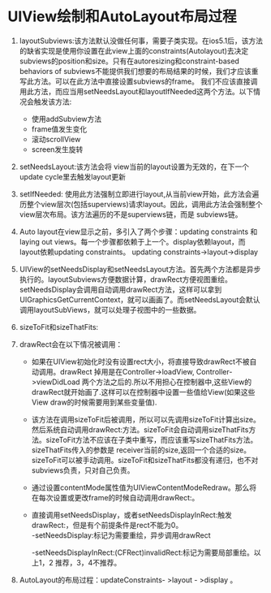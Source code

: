 # UIView绘制和AutoLayout布局过程

1. layoutSubviews:该方法默认没做任何事，需要子类实现。在ios5.1后，该方法的缺省实现是使用你设置在此view上面的constraints\(Autolayout\)去决定subviews的position和size。只有在autoresizing和constraint-based behaviors of subviews不能提供我们想要的布局结果的时候，我们才应该重写此方法。可以在此方法中直接设置subviews的frame。 我们不应该直接调用此方法，而应当用setNeedsLayout和layoutIfNeeded这两个方法。以下情况会触发该方法:

   * 使用addSubview方法
   * frame值发生变化
   * 滚动scrollView
   * screen发生旋转

2. setNeedsLayout:该方法会将 view当前的layout设置为无效的，在下一个update cycle里去触发layout更新

3. setIfNeeded: 使用此方法强制立即进行layout,从当前view开始，此方法会遍历整个view层次\(包括superviews\)请求layout。因此，调用此方法会强制整个view层次布局。该方法遍历的不是superviews链，而是 subviews链。

4. Auto layout在view显示之前，多引入了两个步骤：updating constraints 和laying out views。每一个步骤都依赖于上一个。display依赖layout，而layout依赖updating constraints。 updating constraints-&gt;layout-&gt;display

5. UIView的setNeedsDisplay和setNeedsLayout方法。首先两个方法都是异步执行的。layoutSubviews方便数据计算，drawRect方便视图重绘。setNeedsDisplay会调用自动调用drawRect方法，这样可以拿到UIGraphicsGetCurrentContext，就可以画画了。而setNeedsLayout会默认调用layoutSubViews，就可以处理子视图中的一些数据。

6. sizeToFit和sizeThatFits:

7. drawRect会在以下情况被调用：

   * 如果在UIView初始化时没有设置rect大小，将直接导致drawRect不被自动调用。drawRect 掉用是在Controller-&gt;loadView, Controller-&gt;viewDidLoad 两个方法之后的.所以不用担心在控制器中,这些View的drawRect就开始画了.这样可以在控制器中设置一些值给View\(如果这些View draw的时候需要用到某些变量值\).  
   * 该方法在调用sizeToFit后被调用，所以可以先调用sizeToFit计算出size。然后系统自动调用drawRect:方法。sizeToFit会自动调用sizeThatFits方法。sizeToFit方法不应该在子类中重写，而应该重写sizeThatFits方法。sizeThatFits传入的参数是 receiver当前的size,返回一个合适的size。sizeToFit可以被手动调用。sizeToFit和sizeThatFits都没有递归，也不对subviews负责，只对自己负责。
   * 通过设置contentMode属性值为UIViewContentModeRedraw。那么将在每次设置或更改frame的时候自动调用drawRect:。
   * 直接调用setNeedsDisplay，或者setNeedsDisplayInRect:触发drawRect:，但是有个前提条件是rect不能为0。  
     -setNeedsDisplay:标记为需要重绘，异步调用drawRect

     -setNeedsDisplayInRect:\(CFRect\)invalidRect:标记为需要局部重绘。以上1，2 推荐，3，4不推荐。

1. AutoLayout的布局过程：updateConstraints- &gt;layout - &gt;display 。



